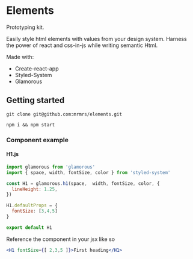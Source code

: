 # Elements

Prototyping kit.

Easily style html elements with values from your design system.
Harness the power of react and css-in-js while writing semantic Html.

Made with:

- Create-react-app 
- Styled-System 
- Glamorous

## Getting started

```
git clone git@github.com:mrmrs/elements.git
```

```
npm i && npm start
```

### Component example

#### H1.js

```js
import glamorous from 'glamorous'
import { space, width, fontSize, color } from 'styled-system'

const H1 = glamorous.h1(space,  width, fontSize, color, {
  lineHeight: 1.25,
})

H1.defaultProps = {
  fontSize: [3,4,5]
}

export default H1
```

Reference the component in your jsx like so
```jsx
<H1 fontSize={[ 2,3,5 ]}>First heading</H1>
```
